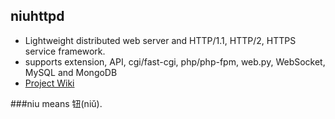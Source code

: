 ## niuhttpd
* Lightweight distributed web server and HTTP/1.1, HTTP/2, HTTPS service framework.
* supports extension, API, cgi/fast-cgi, php/php-fpm, web.py, WebSocket, MySQL and MongoDB
* [Project Wiki](https://github.com/uplusware/niuhttpd/wiki/)

###niu means 钮(niǔ).
